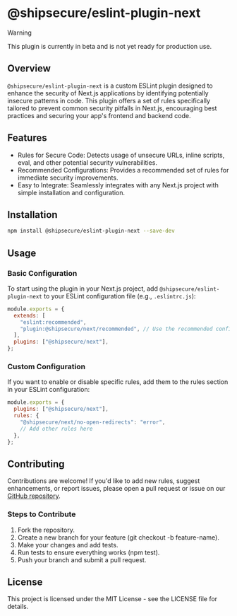 # @shipsecure/eslint-plugin-next

> [!WARNING]  
> This plugin is currently in beta and is not yet ready for production use.

## Overview

`@shipsecure/eslint-plugin-next` is a custom ESLint plugin designed to enhance the security of Next.js applications by identifying potentially insecure patterns in code. This plugin offers a set of rules specifically tailored to prevent common security pitfalls in Next.js, encouraging best practices and securing your app's frontend and backend code.

## Features

- Rules for Secure Code: Detects usage of unsecure URLs, inline scripts, eval, and other potential security vulnerabilities.
- Recommended Configurations: Provides a recommended set of rules for immediate security improvements.
- Easy to Integrate: Seamlessly integrates with any Next.js project with simple installation and configuration.

## Installation

```bash
npm install @shipsecure/eslint-plugin-next --save-dev
```

## Usage

### Basic Configuration

To start using the plugin in your Next.js project, add `@shipsecure/eslint-plugin-next` to your ESLint configuration file (e.g., `.eslintrc.js`):

```javascript
module.exports = {
  extends: [
    "eslint:recommended",
    "plugin:@shipsecure/next/recommended", // Use the recommended configuration
  ],
  plugins: ["@shipsecure/next"],
};
```

### Custom Configuration

If you want to enable or disable specific rules, add them to the rules section in your ESLint configuration:

```javascript
module.exports = {
  plugins: ["@shipsecure/next"],
  rules: {
    "@shipsecure/next/no-open-redirects": "error",
    // Add other rules here
  },
};
```

## Contributing

Contributions are welcome! If you'd like to add new rules, suggest enhancements, or report issues, please open a pull request or issue on our [GitHub repository](https://github.com/shipsecure-labs/eslint-plugin-next).

### Steps to Contribute

<ol>
<li>Fork the repository.</li>
<li>Create a new branch for your feature (git checkout -b feature-name).</li>
<li>Make your changes and add tests.</li>
<li>Run tests to ensure everything works (npm test).</li>
<li>Push your branch and submit a pull request.</li>
</ol>

## License

This project is licensed under the MIT License - see the LICENSE file for details.
